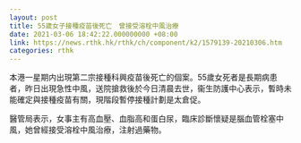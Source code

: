 ```yaml
---
layout: post
title: 55歲女子接種疫苗後死亡　曾接受溶栓中風治療
date: 2021-03-06 18:42:22.000000000 +08:00
link: https://news.rthk.hk/rthk/ch/component/k2/1579139-20210306.htm
categories: rthk
---
```


本港一星期内出現第二宗接種科興疫苗後死亡的個案。55歲女死者是長期病患者，昨日出現急性中風，送院搶救後於今日清晨去世，衞生防護中心表示，暫時未能確定與接種疫苗有關，現階段暫停接種計劃是太倉促。

醫管局表示，女事主有高血壓、血脂高和蛋白尿，臨床診斷懷疑是腦血管栓塞中風，她曾經接受溶栓中風治療，注射過藥物。
